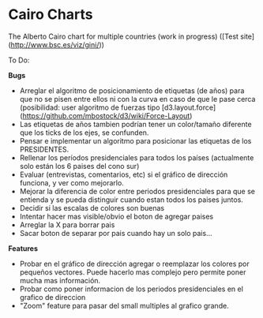 # Cairo Charts
The Alberto Cairo chart for multiple countries (work in progress) ([Test site] (http://www.bsc.es/viz/gini/))

To Do:

**Bugs**

* Arreglar el algoritmo de posicionamiento de etiquetas (de años) para que no se pisen entre ellos ni con la curva en caso de que le pase cerca (posibilidad: user algoritmo de fuerzas tipo [d3.layout.force] (https://github.com/mbostock/d3/wiki/Force-Layout)
* Las etiquetas de años tambien podrían tener un color/tamaño diferente que los ticks de los ejes, se confunden.
* Pensar e implementar un algoritmo para posicionar las etiquetas de los PRESIDENTES.
* Rellenar los períodos presidenciales para todos los países (actualmente solo están los 6 paises del cono sur)
* Evaluar (entrevistas, comentarios, etc) si el gráfico de dirección funciona, y ver como mejorarlo.
* Mejorar la diferencia de color entre periodos presidenciales para que se entienda y se pueda distinguir cuando estan todos los paises juntos.
* Decidir si las escalas de colores son buenas
* Intentar hacer mas visible/obvio el boton de agregar paises
* Arreglar la X para borrar pais
* Sacar boton de separar por pais cuando hay un solo pais...

**Features**

* Probar en el gráfico de dirección agregar o reemplazar los colores por pequeños vectores. Puede hacerlo mas complejo pero permite poner mucha mas información.
* Probar como poner informacion de los periodos presidenciales en el grafico de direccion
* "Zoom" feature para pasar del small multiples al grafico grande. 
